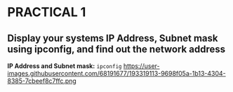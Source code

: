 # PRACTICAL 1
## Display your systems IP Address, Subnet mask using ipconfig, and find out the network address  
**IP Address and Subnet mask:** `ipconfig`
https://user-images.githubusercontent.com/68191677/193319113-9698f05a-1b13-4304-8385-7cbeef8c7ffc.png
